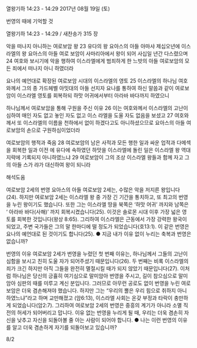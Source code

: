 열왕기하 14:23 - 14:29 
2017년 08월 19일 (토)

번영의 때에 기억할 것



열왕기하 14:23 - 14:29 / 새찬송가 315 장


악을 떠나지 아니하는 여로보암 왕
23 유다의 왕 요아스의 아들 아마샤 제십오년에 이스라엘의 왕 요아스의 아들 여로
보암이 사마리아에서 왕이 되어 사십일 년간 다스렸으며 24 여호와 보시기에 악을
행하여 이스라엘에게 범죄하게 한 느밧의 아들 여로보암의 모든 죄에서 떠나지 아니
하였더라

요나의 예언대로 확장된 여로보암 시대의 이스라엘의 영토
25 이스라엘의 하나님 여호와께서 그의 종 가드헤벨 아밋대의 아들 선지자 요나를
통하여 하신 말씀과 같이 여로보암이 이스라엘 영토를 회복하되 하맛 어귀에서부터
아라바 바다까지 하였으니

하나님께서 여로보암을 통해 구원을 주신 이유
26 이는 여호와께서 이스라엘의 고난이 심하여 매인 자도 없고 놓인 자도 없고 이스
라엘을 도울 자도 없음을 보셨고 27 여호와께서 또 이스라엘의 이름을 천하에서 없이
하겠다고도 아니하셨으므로 요아스의 아들 여로보암의 손으로 구원하심이었더라

여로보암의 행적과 죽음
28 여로보암의 남은 사적과 모든 행한 일과 싸운 업적과 다메섹을 회복한 일과 이전
에 유다에 속하였던 하맛을 이스라엘에 돌린 일은 이스라엘 왕 역대지략에 기록되지
아니하였느냐 29 여로보암이 그의 조상 이스라엘 왕들과 함께 자고 그의 아들 스가
랴가 대신하여 왕이 되니라

해석도움





여로보암 2세의 번영
요아스의 아들 여로보암 2세는, 수많은 악을 저지른 왕입니다(24). 하지만 여로보암 2세는 이스라엘 왕 중 가장 긴 기간을 통치하고, 또 최고의 번영을 누린 왕이기도 했습니다. 또한 그는 이스라엘 땅을 북쪽은 ‘하맛 어귀’ 까지와 남쪽은 ‘ 아라바 바다(사해)’ 까지 회복시켰습니다(25). 이것은 솔로몬 시대 이후 가장 넓은 영토를 회복한 것입니다(왕상 8:65). 그리하여 이스라엘은 근동에서 가장 강력한 왕국이 되었고, 주변 국가들은 그의 말 한마디에 떨 정도가 되었습니다(호13:1). 이 같은 번영은 요나의 예언대로 된 것이기도 합니다(25).
● 지금 내가 이유 없이 누리는 축복과 번영은 없습니까?

번영의 이유
여로보암 2세가 번영을 누렸던 첫 번째 이유는, 하나님께서 그들의 고난이 심함을 보시고 친히 도울 자가 되어주셨기 때문입니다(26). 두 번째는 비록 이스라엘의 죄가 크긴 하지만
아직 그들을 완전히 멸절시킬 때가 되지 않았기 때문입니다(27). 이처럼 하나님은 당신의 긍휼히 여기심으로 말미암아 번영을 주시고, 길이 참으심으로 말미암아 심판의 때를 미루고
계신 분입니다. 그러므로 아무런 공로도 없이 번영을 누린 여로보암은 더욱 겸손해져야 했습니다. 하지만 그는 “우리의 뿔은 우리 힘으로 취하지 아니하였느냐”라고 하며 교만해졌고
(암6:13), 이스라엘 사회는 온갖 부정과 타락이 충만하게 되었습니다(암2:7). 그리하여 여로보암 2세의 번영은 중흥의 계기가 아니라 소멸 직전의 허세가 되어버리고 맙니다. 이유 없는 번영을 누리게 될 때, 우리는 더욱 겸손히 자신을 낮추고 자신을 되돌아볼 줄 아는 사람이 되어야 합니다.
● 나는 이런 번영의 이유를 알고 더욱 겸손하게 자기를 되돌아보고 있습니까?

8/2